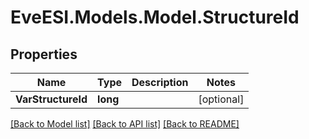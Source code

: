 # EveESI.Models.Model.StructureId

## Properties

Name | Type | Description | Notes
------------ | ------------- | ------------- | -------------
**VarStructureId** | **long** |  | [optional] 

[[Back to Model list]](../README.md#documentation-for-models) [[Back to API list]](../README.md#documentation-for-api-endpoints) [[Back to README]](../README.md)

